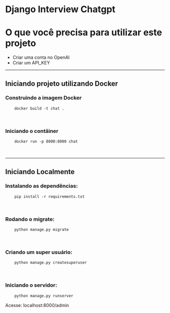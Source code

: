 # Django Interview Chatgpt

# O que você precisa para utilizar este projeto

- Criar uma conta no OpenAI
- Criar um API_KEY

---

## Iniciando projeto utilizando Docker
 
### Construindo a imagem Docker

```shell
    docker build -t chat .
```
<br>

### Iniciando o contâiner

```shell
    docker run -p 8000:8000 chat
```

<br>

---

## Iniciando Localmente

### Instalando as dependências:

```shell
    pip install -r requirements.txt
```

<br>

### Rodando o migrate:


```shell
    python manage.py migrate
```

<br>

### Criando um super usuário:

```shell
    python manage.py createsuperuser
```
<br>

### Iniciando o servidor:

```shell
    python manage.py runserver
```

Acesse: localhost:8000/admin